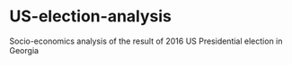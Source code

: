 # US-election-analysis
Socio-economics analysis of the result of 2016 US Presidential election in Georgia
